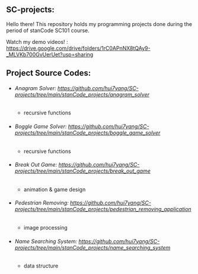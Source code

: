 ## SC-projects:
Hello there!
This repository holds my programming projects done during the period of stanCode SC101 course.

Watch my demo videos! : https://drive.google.com/drive/folders/1rC0APnNX8tQAy9-_MLVKb700GvUerUet?usp=sharing

## Project Source Codes:
* ###### Anagram Solver: https://github.com/hui7yang/SC-projects/tree/main/stanCode_projects/anagram_solver
  * recursive functions
* ###### Boggle Game Solver: https://github.com/hui7yang/SC-projects/tree/main/stanCode_projects/boggle_game_solver
  * recursive functions
* ###### Break Out Game: https://github.com/hui7yang/SC-projects/tree/main/stanCode_projects/break_out_game
  * animation & game design
* ###### Pedestrian Removing: https://github.com/hui7yang/SC-projects/tree/main/stanCode_projects/pedestrian_removing_application
  * image processing
* ###### Name Searching System: https://github.com/hui7yang/SC-projects/tree/main/stanCode_projects/name_searching_system
  * data structure

